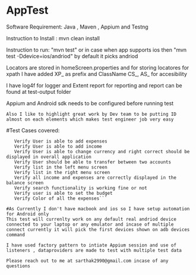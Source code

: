 # AppTest

Software Requirement: Java , Maven , Appium and Testng

Instruction to Install : mvn clean install

Instruction to run: "mvn test" or in case when app supports ios then "mvn test -Ddevice=ios/andriod" by default it picks andriod

Locators are stored in homeScreen.properties and for storing locatores for xpath I have added XP_ as prefix and ClassName CS_, AS_ for accesibility

I have log4f for logger and Extent report for reporting and report can be found at test-output folder

Appium and Android sdk needs to be configured before running test

```Also I like to highlight great work by Dev team to be putting ID almost on each elements which makes test engineer job very easy```

#Test Cases covered:
```
   Verify User is able to add expenses
   Verify User is able to add income
   Verify User is able to change currency and right correct should be displayed in overall application
   Verify User should be able to transfer between two accounts
   Verify list in the left menu screen
   Verify list in the right menu screen
   Verify all income and expenses are correctly displayed in the balance screen
   Verify search functionality is working fine or not
   Verify user is able to set the budget
   Verify Color of all the expenses```

#As Currently I don't have macbook and ios so I have setup automation for Android only 
This test will currenlty work on any default real andriod device connected to your laptop or any emulator and incase of multiple connect currently it will pick the first devices shown on adb devices command

I have used factory pattern to intiate Appium session and use of listeners , dataproviders are made to test with multiple test data 

Please reach out to me at sarthak2990@gmail.com incase of any questions
